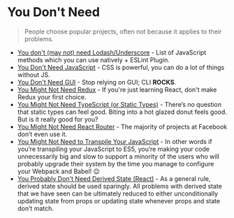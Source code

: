 # You Don't Need

> People choose popular projects, often not because it applies to their problems.

- [You don't (may not) need Lodash/Underscore](https://github.com/you-dont-need/You-Dont-Need-Lodash-Underscore) - List of JavaScript methods which you can use natively + ESLint Plugin.
- [You Don't Need JavaScript](https://github.com/you-dont-need/You-Dont-Need-JavaScript) - CSS is powerful, you can do a lot of things without JS.
- [You Don't Need GUI](https://github.com/you-dont-need/You-Dont-Need-GUI) - Stop relying on GUI; CLI **ROCKS**.
- [You Might Not Need Redux](https://medium.com/@dan_abramov/you-might-not-need-redux-be46360cf367) - If you're just learning React, don't make Redux your first choice.
- [You Might Not Need TypeScript (or Static Types)](https://medium.com/javascript-scene/you-might-not-need-typescript-or-static-types-aa7cb670a77b#.8oxodypn7) - There’s no question that static types can feel good. Biting into a hot glazed donut feels good. But is it really good for you?
- [You Might Not Need React Router](https://medium.freecodecamp.com/you-might-not-need-react-router-38673620f3d) - The majority of projects at Facebook don’t even use it.
- [You Might Not Need to Transpile Your JavaScript](https://medium.freecodecamp.com/you-might-not-need-to-transpile-your-javascript-4d5e0a438ca) - In other words if you’re transpiling your JavaScript to ES5, you’re making your code unnecessarily big and slow to support a minority of the users who will probably upgrade their system by the time you manage to configure your Webpack and Babel! 😉
- [You Probably Don't Need Derived State (React)](https://reactjs.org/blog/2018/06/07/you-probably-dont-need-derived-state.html) - As a general rule, derived state should be used sparingly. All problems with derived state that we have seen can be ultimately reduced to either unconditionally updating state from props or updating state whenever props and state don’t match.
